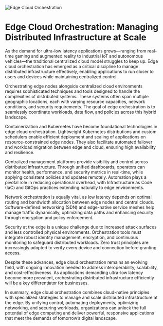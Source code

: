 ![Edge Cloud Orchestration](https://images.unsplash.com/photo-1504384308090-c894fdcc538d?ixlib=rb-4.0.3&auto=format&fit=crop&w=1950&q=80)

# Edge Cloud Orchestration: Managing Distributed Infrastructure at Scale

As the demand for ultra-low latency applications grows—ranging from real-time gaming and augmented reality to industrial IoT and autonomous vehicles—the traditional centralized cloud model struggles to keep up. Edge cloud orchestration has emerged as a critical discipline to manage distributed infrastructure effectively, enabling applications to run closer to users and devices while maintaining centralized control.

Orchestrating edge nodes alongside centralized cloud environments requires sophisticated techniques and tools designed to handle the complexities of distributed systems. These systems often span multiple geographic locations, each with varying resource capacities, network conditions, and security requirements. The goal of edge orchestration is to seamlessly coordinate workloads, data flow, and policies across this hybrid landscape.

Containerization and Kubernetes have become foundational technologies in edge cloud orchestration. Lightweight Kubernetes distributions and custom schedulers enable efficient deployment and scaling of applications on resource-constrained edge nodes. They also facilitate automated failover and workload migration between edge and cloud, ensuring high availability and resilience.

Centralized management platforms provide visibility and control across distributed infrastructure. Through unified dashboards, operators can monitor health, performance, and security metrics in real-time, while applying consistent policies and updates remotely. Automation plays a pivotal role in reducing operational overhead, with Infrastructure as Code (IaC) and GitOps practices extending naturally to edge environments.

Network orchestration is equally vital, as low latency depends on optimal routing and bandwidth allocation between edge nodes and central clouds. Software-defined networking (SDN) and edge-native service meshes help manage traffic dynamically, optimizing data paths and enhancing security through encryption and policy enforcement.

Security at the edge is a unique challenge due to increased attack surfaces and less controlled physical environments. Orchestration tools must integrate robust identity management, encryption, and continuous monitoring to safeguard distributed workloads. Zero trust principles are increasingly adopted to verify every device and connection before granting access.

Despite these advances, edge cloud orchestration remains an evolving field, with ongoing innovation needed to address interoperability, scalability, and cost-effectiveness. As applications demanding ultra-low latency become more prevalent, orchestrating distributed infrastructure efficiently will be a key differentiator for businesses.

In summary, edge cloud orchestration combines cloud-native principles with specialized strategies to manage and scale distributed infrastructure at the edge. By unifying control, automating deployments, optimizing networking, and securing workloads, organizations can unlock the full potential of edge computing and deliver powerful, responsive applications that meet the demands of tomorrow’s digital landscape.

